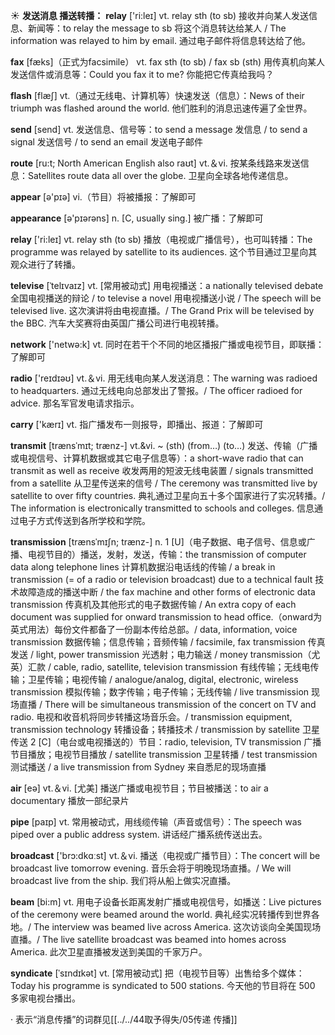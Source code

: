 ☀ <span class="category">**发送消息 播送转播：**</span>
<span class="vocabulary">**relay**</span> ['ri:leɪ] 
<span class="definition">vt. relay sth (to sb) 接收并向某人发送信息、新闻等：</span>to relay the message to sb 将这个消息转达给某人 / The information was relayed to him by email. 通过电子邮件将信息转达给了他。

<span class="vocabulary">**fax**</span> [fæks]（正式为facsimile）
<span class="definition">vt. fax sth (to sb) / fax sb (sth) 用传真机向某人发送信件或消息等：</span>Could you fax it to me? 你能把它传真给我吗？

<span class="vocabulary">**flash**</span> [flæʃ] 
<span class="definition">vt.（通过无线电、计算机等）快速发送（信息）：</span>News of their triumph was flashed around the world. 他们胜利的消息迅速传遍了全世界。

<span class="vocabulary">**send**</span> [send] 
<span class="definition">vt. 发送信息、信号等：</span>to send a message 发信息 / to send a signal 发送信号 / to send an email 发送电子邮件
           
<span class="vocabulary">**route**</span> [ru:t; North American English also raʊt]
<span class="definition">vt.＆vi. 按某条线路来发送信息：</span>Satellites route data all over the globe. 卫星向全球各地传递信息。

<span class="vocabulary">**appear**</span> [ə'pɪə] 
<span class="definition">vi.（节目）将被播报：</span>了解即可

<span class="vocabulary">**appearance**</span> [ə'pɪərəns] 
<span class="definition">n. [C, usually sing.] 被广播：</span>了解即可

<span class="vocabulary">**relay**</span> ['ri:leɪ] 
<span class="definition">vt. relay sth (to sb) 播放（电视或广播信号），也可叫转播：</span>The programme was relayed by satellite to its audiences. 这个节目通过卫星向其观众进行了转播。
           
<span class="vocabulary">**televise**</span> [ˈtelɪvaɪz]
<span class="definition">vt. [常用被动式] 用电视播送：</span>a nationally televised debate 全国电视播送的辩论 / to televise a novel 用电视播送小说 / The speech will be televised live. 这次演讲将由电视直播。/ The Grand Prix will be televised by the BBC. 汽车大奖赛将由英国广播公司进行电视转播。

<span class="vocabulary">**network**</span> ['netwə:k] 
<span class="definition">vt. 同时在若干个不同的地区播报广播或电视节目，即联播：</span>了解即可

<span class="vocabulary">**radio**</span> ['reɪdɪəʊ] 
<span class="definition">vt.＆vi. 用无线电向某人发送消息：</span>The warning was radioed to headquarters. 通过无线电向总部发出了警报。/ The officer radioed for advice. 那名军官发电请求指示。

<span class="vocabulary">**carry**</span> ['kærɪ] 
<span class="definition">vt. 指广播发布一则报导，即播出、报道：</span>了解即可
           
<span class="vocabulary">**transmit**</span> [trænsˈmɪt; trænz-]
<span class="definition">vt.&vi. ~ (sth) (from…) (to…) 发送、传输（广播或电视信号、计算机数据或其它电子信息等）：</span>a short-wave radio that can transmit as well as receive 收发两用的短波无线电装置 / signals transmitted from a satellite 从卫星传送来的信号 / The ceremony was transmitted live by satellite to over fifty countries. 典礼通过卫星向五十多个国家进行了实况转播。/ The information is electronically transmitted to schools and colleges. 信息通过电子方式传送到各所学校和学院。
           
<span class="vocabulary">**transmission**</span> [trænsˈmɪʃn; trænz-]
<span class="definition">n. 1 [U]（电子数据、电子信号、信息或广播、电视节目的）播送，发射，发送，传输：</span>the transmission of computer data along telephone lines 计算机数据沿电话线的传输 / a break in transmission (= of a radio or television broadcast) due to a technical fault 技术故障造成的播送中断 / the fax machine and other forms of electronic data transmission 传真机及其他形式的电子数据传输 / An extra copy of each document was supplied for onward transmission to head office.（onward为英式用法）每份文件都备了一份副本传给总部。/ data, information, voice transmission 数据传输；信息传输；音频传输 / facsimile, fax transmission 传真发送 / light, power transmission 光透射；电力输送 / money transmission（尤英）汇款 / cable, radio, satellite, television transmission 有线传输；无线电传输；卫星传输；电视传输 / analogue/analog, digital, electronic, wireless transmission 模拟传输；数字传输；电子传输；无线传输 / live transmission 现场直播 / There will be simultaneous transmission of the concert on TV and radio. 电视和收音机将同步转播这场音乐会。/ transmission equipment, transmission technology 转播设备；转播技术 / transmission by satellite 卫星传送 <span class="definition">2 [C]（电台或电视播送的）节目：</span>radio, television, TV transmission 广播节目播放；电视节目播放 / satellite transmission 卫星转播 / test transmission 测试播送 / a live transmission from Sydney 来自悉尼的现场直播

<span class="vocabulary">**air**</span> [eə] 
<span class="definition">vt.＆vi. [尤美] 播送广播或电视节目；节目被播送：</span>to air a documentary 播放一部纪录片

<span class="vocabulary">**pipe**</span> [paɪp] 
<span class="definition">vt. 常用被动式，用线缆传输（声音或信号）：</span>The speech was piped over a public address system. 讲话经广播系统传送出去。

<span class="vocabulary">**broadcast**</span> ['brɔ:dkɑːst] 
<span class="definition">vt.＆vi. 播送（电视或广播节目）：</span>The concert will be broadcast live tomorrow evening. 音乐会将于明晚现场直播。/ We will broadcast live from the ship. 我们将从船上做实况直播。
           
<span class="vocabulary">**beam**</span> [bi:m]
<span class="definition">vt. 用电子设备长距离发射广播或电视信号，如播送：</span>Live pictures of the ceremony were beamed around the world. 典礼经实况转播传到世界各地。/ The interview was beamed live across America. 这次访谈向全美国现场直播。/ The live satellite broadcast was beamed into homes across America. 此次卫星直播被发送到美国的千家万户。
           
<span class="vocabulary">**syndicate**</span> [ˈsɪndɪkət]
<span class="definition">vt. [常用被动式] 把（电视节目等）出售给多个媒体：</span>Today his programme is syndicated to 500 stations. 今天他的节目将在 500 多家电视台播出。

· 表示“消息传播”的词群见[[../../44取予得失/05传递 传播]]
